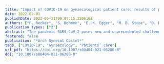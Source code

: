 ```yaml
---
title: "Impact of COVID-19 on gynaecological patient care: results of patient’s survey with 327 patients"
date: 2022-02-01
publishDate: 2022-05-31T09:07:15.220616Z
authors: ["F. Recker", "S. Dohmen", "E. K. Egger", "M. B. Stope", "D. Dimitrova", "D. Könsgen", "M. Ritter", "J. Sehouli", "M. Gadebusch Bondio", "A. Mustea"]
publication_types: ["2"]
abstract: "The pandemic SARS-CoV-2 poses new and unprecedented challenges for health care systems on a national and global level. Although the current situation has been going on for more than 1 year, there is limited data on the impact of the pandemic on general hospital and medical practice care. This survey captures the perspective of patients with gynaecological diseases of this impact."
featured: false
publication: "*Arch Gynecol Obstet*"
tags: ["COVID-19", "Gynaecology", "Patients’ care"]
url_pdf: "https://doi.org/10.1007/s00404-021-06280-8"
doi: "10.1007/s00404-021-06280-8"
---
```


